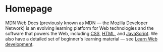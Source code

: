 # Homepage

<!-- Captured -->

MDN Web Docs (previously known as MDN — the Mozilla Developer Network) is an evolving learning platform for Web technologies and the software that powers the Web, including [CSS](/en-US/docs/Web/CSS), [HTML](/en-US/docs/Web/HTML), and [JavaScript](/en-US/docs/Web/JavaScript). We also have a detailed set of beginner's learning material — see [Learn Web development](/en-US/docs/Learn).

